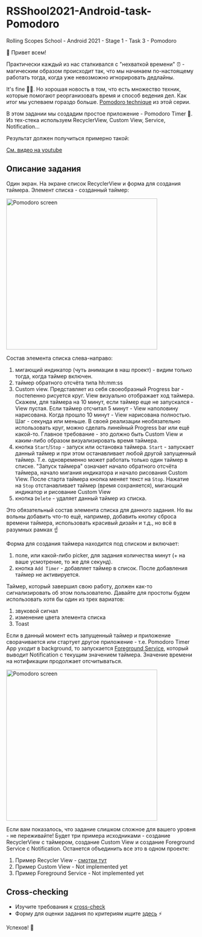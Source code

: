 # RSShool2021-Android-task-Pomodoro
Rolling Scopes School - Android 2021 - Stage 1 - Task 3 - Pomodoro

:wave: Привет всем! 

Практически каждый из нас сталкивался с "нехваткой времени" :alarm_clock: - магическим образом происходит так, что мы начинаем по-настоящему работать тогда, когда уже невозможно игнорировать дедлайны. 

It's fine :dog::fire:. Но хорошая новость в том, что есть множество техник, которые помогают реорганизовать время и способ ведения дел. Как итог мы успеваем гораздо больше. [Pomodoro technique](https://en.wikipedia.org/wiki/Pomodoro_Technique) из этой серии.

В этом задании мы создадим простое приложение - Pomodoro Timer :tomato:. Из тех-стека используем RecyclerView, Custom View, Service, Notification...

Результат должен получиться примерно такой:


[См. видео на youtube](https://youtu.be/4fpBxq3mxa0)


## Описание задания

Один экран. На экране список RecyclerView и форма для создания таймера. Элемент списка - созданный таймер:

<img alt="Pomodoro screen" src="/img/pomodoro_screen.png" width="400"/>

Состав элемента списка слева-направо:
1. мигающий индикатор (чуть анимации в наш проект) - видим только тогда, когда таймер включен.
2. таймер обратного отсчёта типа hh:mm:ss
3. Custom view. Представляет из себя своеобразный Progress bar - постепенно рисуется круг. View визуально отображает ход таймера. Скажем, для таймера на 10 минут, если таймер еще не запускался - View пустая. Если таймер отсчитал 5 минут - View наполовину нарисована. Когда прошло 10 минут - View нарисована полностью. Шаг - секунда или меньше. В своей реализации необязательно использовать круг, можно сделать линейный Progress bar или ещё какой-то. Главное требование - это должно быть Custom View и каким-либо образом визуализировать время таймера.
4. кнопка `Start`/`Stop` - запуск или остановка таймера. `Start` - запускает данный таймер и при этом останавливает любой другой запущенный таймер. Т.е. одновременно может работать только один таймер в списке. "Запуск таймера" означает начало обратного отсчёта таймера, начало мигания индикатора и начало рисования Custom View. После старта таймера кнопка меняет текст на `Stop`. Нажатие на `Stop` отстанавливает таймер (время сохраняется), мигающий индикатор и рисование Custom View
5. кнопка `Delete` - удаляет данный таймер из списка.

Это обязательный состав элемента списка для данного задания. Но вы вольны добавить что-то ещё, например, добавить кнопку сброса времени таймера, использовать красивый дизайн и т.д., но всё в разумных рамках :point_up:

Форма для создания таймера находится под списком и включает:
1. поле, или какой-либо picker, для задания количества минут (+ на ваше усмотрение, то же для секунд).
2. кнопка `Add Timer` - добавляет таймер в список. После добавления таймер не активируется.

Таймер, который завершил свою работу, должен как-то сигнализировать об этом пользователю. Давайте для простоты будем использовать хотя бы один из трех вариатов:
1. звуковой сигнал
2. изменение цвета элемента списка
3. Toast

Если в данный момент есть запущенный таймер и приложение сворачивается или стартует другое приложение - т.е. Pomodoro Timer App уходит в background, то запускается [Foreground Service](https://developer.android.com/guide/components/foreground-services), который выводит Notification c текущим значением таймера. Значение времени на нотификации продолжает отсчитываться.

<img alt="Pomodoro screen" src="/img/notification.png" width="400"/>

Если вам показалось, что задание слишком сложное для вашего уровня - не переживайте! Будет три примера исходниками - создание RecyclerView с таймером, создание Custom View и создание Foreground Service c Notification. Останется объединить все это в одном проекте:

1. Пример Recycler View - [смотри тут](https://ziginsider.github.io/Simple-RecyclerView-StopwatchApp/)
2. Пример Custom View - Not implemented yet
3. Пример Foreground Service - Not implemented yet

 
## Cross-checking

- Изучите требования к <a href="https://docs.rs.school/#/cross-check-flow?id=cross-check">cross-check</a>
- Форму для оценки задания по критериям ищите <a href="https://ziginsider.github.io/checklist/index.html">здесь</a> ⚡️

Успехов! 🤞




